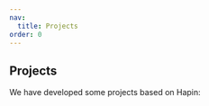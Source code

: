 ```yaml
---
nav:
  title: Projects
order: 0
---
```


## Projects

We have developed some projects based on Hapin:

